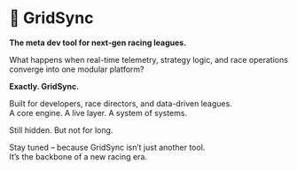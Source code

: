 # 🏁 GridSync

**The meta dev tool for next-gen racing leagues.**

What happens when real-time telemetry, strategy logic, and race operations converge into one modular platform?

**Exactly. GridSync.**

Built for developers, race directors, and data-driven leagues.  
A core engine. A live layer. A system of systems.

Still hidden. But not for long.

Stay tuned – because GridSync isn’t just another tool.  
It’s the backbone of a new racing era.

<!-- Launch incoming – gridsync.app -->
